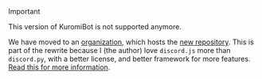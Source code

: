 > [!IMPORTANT]  
> This version of KuromiBot is not supported anymore.

We have moved to an [organization](https://github.com/KuromiBot), which hosts the [new repository](https://github.com/KuromiBot/KuromiBot). This is part of the rewrite because I (the author) love `discord.js` more than `discord.py`, with a better license, and better framework for more features. [Read this for more information](https://github.com/KuromiBot/KuromiBot/discussions/1).
